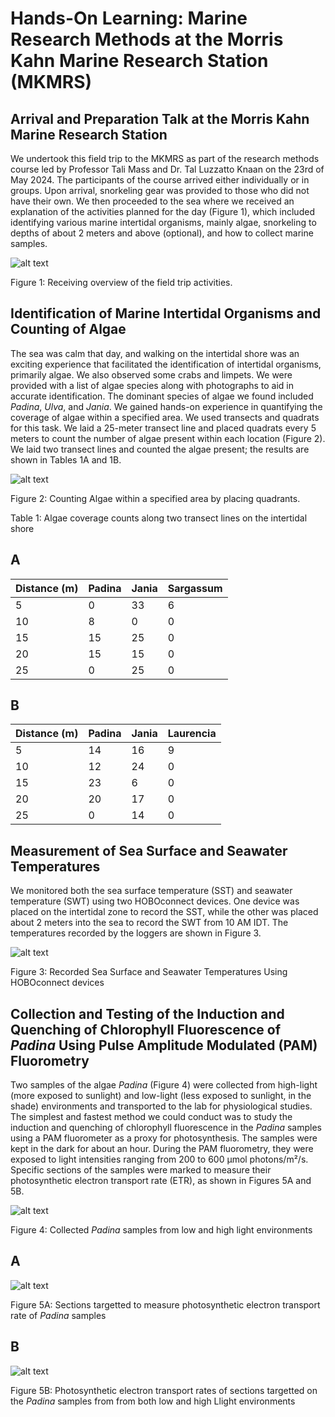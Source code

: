 # **Hands-On Learning: Marine Research Methods at the Morris Kahn Marine Research Station (MKMRS)**

## **Arrival and Preparation Talk at the Morris Kahn Marine Research Station**

We undertook this field trip to the MKMRS as part of the research methods course led by Professor Tali Mass and Dr. Tal Luzzatto Knaan on the 23rd of May 2024. The participants of the course arrived either individually or in groups. Upon arrival, snorkeling gear was provided to those who did not have their own. We then proceeded to the sea where we received an explanation of the activities planned for the day (Figure 1), which included identifying various marine intertidal organisms, mainly algae, snorkeling to depths of about 2 meters and above (optional), and how to collect marine samples.

![alt text](<Arrival and briefing about the trip.JPG>)
 
 Figure 1: Receiving overview of the field trip activities.

 ## **Identification of Marine Intertidal Organisms and Counting of Algae**

 The sea was calm that day, and walking on the intertidal shore was an exciting experience that facilitated the identification of intertidal organisms, primarily algae. We also observed some crabs and limpets. We were provided with a list of algae species along with photographs to aid in accurate identification. The dominant species of algae we found included *Padina*, *Ulva*, and *Jania*.
We gained hands-on experience in quantifying the coverage of algae within a specified area. We used transects and quadrats for this task. We laid a 25-meter transect line and placed quadrats every 5 meters to count the number of algae present within each location (Figure 2). We laid two transect lines and counted the algae present; the results are shown in Tables 1A and 1B.

![alt text](Quadrant.JPG)

Figure 2: Counting Algae within a specified area by placing quadrants.

Table 1: Algae coverage counts along two transect lines on the intertidal shore

## **A**
| Distance (m) | Padina | Jania | Sargassum |
| ------------ | ------ | ----- | --------- |
| 5            | 0      | 33    | 6         |
| 10           | 8      | 0     | 0         |
| 15           | 15     | 25    | 0         |
| 20           | 15     | 15    | 0         |
| 25           | 0      | 25    | 0         |


## **B**
| Distance (m) | Padina | Jania | Laurencia |
| ------------ | ------ | ----- | --------- |
| 5            | 14     | 16    | 9         |
| 10           | 12     | 24    | 0         |
| 15           | 23     | 6     | 0         |
| 20           | 20     | 17    | 0         |
| 25           | 0      | 14    | 0         |




## **Measurement of Sea Surface and Seawater Temperatures**

We monitored both the sea surface temperature (SST) and seawater temperature (SWT) using two HOBOconnect devices. One device was placed on the intertidal zone to record the SST, while the other was placed about 2 meters into the sea to record the SWT from 10 AM IDT. The temperatures recorded by the loggers are shown in Figure 3.

![alt text](<Temperature at the site.png>)       

Figure 3: Recorded Sea Surface and Seawater Temperatures Using HOBOconnect devices

## **Collection and Testing of the Induction and Quenching of Chlorophyll Fluorescence of *Padina* Using Pulse Amplitude Modulated (PAM) Fluorometry**

Two samples of the algae *Padina* (Figure 4) were collected from high-light (more exposed to sunlight) and low-light (less exposed to sunlight, in the shade) environments and transported to the lab for physiological studies. The simplest and fastest method we could conduct was to study the induction and quenching of chlorophyll fluorescence in the *Padina* samples using a PAM fluorometer as a proxy for photosynthesis.
The samples were kept in the dark for about an hour. During the PAM fluorometry, they were exposed to light intensities ranging from 200 to 600 µmol photons/m²/s. Specific sections of the samples were marked to measure their photosynthetic electron transport rate (ETR), as shown in Figures 5A and 5B.

![alt text](<Padina samples from two different light intensities laocations.jpg>)

Figure 4: Collected *Padina* samples from low and high light environments

## **A**
![alt text](<Focused section_ETR.png>)

Figure 5A: Sections targetted to measure photosynthetic electron transport rate of *Padina* samples 

## **B**
![alt text](<Electron transport rates.png>)

Figure 5B: Photosynthetic electron transport rates of sections targetted on the *Padina* samples from from both low and high Llight environments